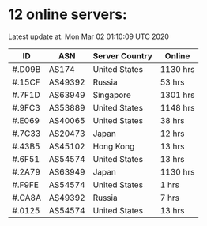 # 12 online servers:

Latest update at: Mon Mar 02 01:10:09 UTC 2020

| ID | ASN | Server Country | Online |
| -- | --- | -------------- | ------ |
| #.D09B | AS174 | United States | 1130 hrs |
| #.15CF | AS49392 | Russia | 53 hrs |
| #.7F1D | AS63949 | Singapore | 1301 hrs |
| #.9FC3 | AS53889 | United States | 1148 hrs |
| #.E069 | AS40065 | United States | 38 hrs |
| #.7C33 | AS20473 | Japan | 12 hrs |
| #.43B5 | AS45102 | Hong Kong | 13 hrs |
| #.6F51 | AS54574 | United States | 13 hrs |
| #.2A79 | AS63949 | Japan | 1130 hrs |
| #.F9FE | AS54574 | United States | 1 hrs |
| #.CA8A | AS49392 | Russia | 7 hrs |
| #.0125 | AS54574 | United States | 13 hrs |

